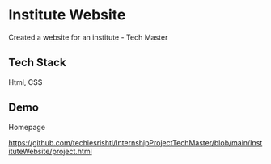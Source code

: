 
# Institute Website

Created a website for an institute - Tech Master




## Tech Stack

Html, CSS


## Demo

Homepage

https://github.com/techiesrishti/InternshipProjectTechMaster/blob/main/InstituteWebsite/project.html